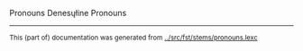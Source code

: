 Pronouns
Denesųłine Pronouns 



* * *
<small>This (part of) documentation was generated from [../src/fst/stems/pronouns.lexc](http://github.com/giellalt/lang-chp/blob/main/../src/fst/stems/pronouns.lexc)</small>